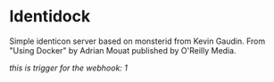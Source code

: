 # Identidock

Simple identicon server based on monsterid from Kevin Gaudin.
From "Using Docker" by Adrian Mouat published by O'Reilly Media.

*this is trigger for the webhook: 1*